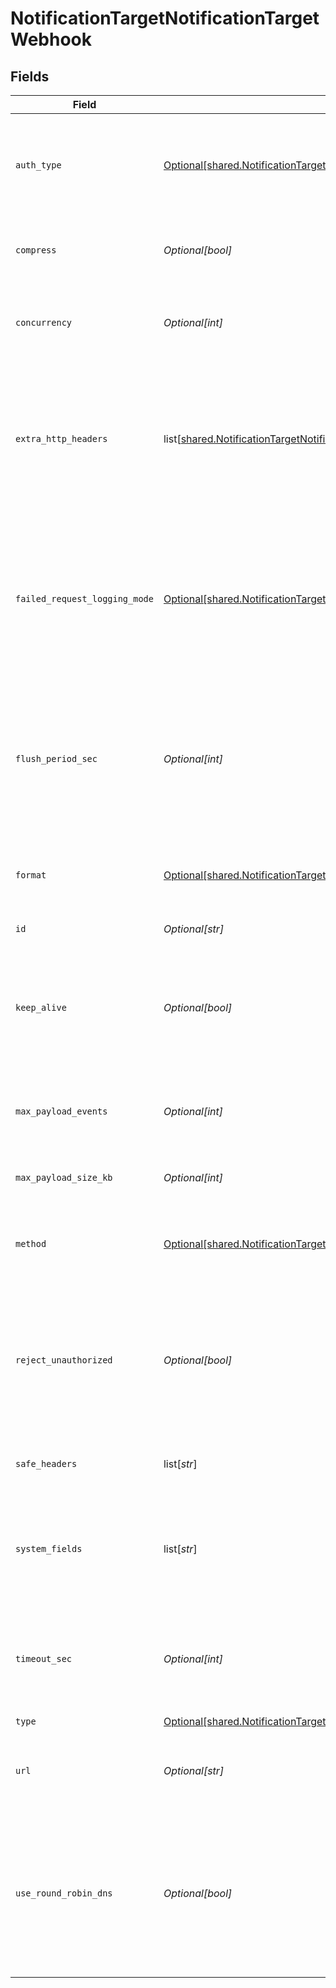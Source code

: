# NotificationTargetNotificationTargetWebhook


## Fields

| Field                                                                                                                                                                                                    | Type                                                                                                                                                                                                     | Required                                                                                                                                                                                                 | Description                                                                                                                                                                                              |
| -------------------------------------------------------------------------------------------------------------------------------------------------------------------------------------------------------- | -------------------------------------------------------------------------------------------------------------------------------------------------------------------------------------------------------- | -------------------------------------------------------------------------------------------------------------------------------------------------------------------------------------------------------- | -------------------------------------------------------------------------------------------------------------------------------------------------------------------------------------------------------- |
| `auth_type`                                                                                                                                                                                              | [Optional[shared.NotificationTargetNotificationTargetWebhookAuthenticationType]](undefined/models/shared/notificationtargetnotificationtargetwebhookauthenticationtype.md)                               | :heavy_minus_sign:                                                                                                                                                                                       | The authentication method to use for the HTTP request. Defaults to None.                                                                                                                                 |
| `compress`                                                                                                                                                                                               | *Optional[bool]*                                                                                                                                                                                         | :heavy_minus_sign:                                                                                                                                                                                       | Whether to compress the payload body before sending.                                                                                                                                                     |
| `concurrency`                                                                                                                                                                                            | *Optional[int]*                                                                                                                                                                                          | :heavy_minus_sign:                                                                                                                                                                                       | Maximum number of ongoing requests before blocking.                                                                                                                                                      |
| `extra_http_headers`                                                                                                                                                                                     | list[[shared.NotificationTargetNotificationTargetWebhookExtraHTTPHeaders](undefined/models/shared/notificationtargetnotificationtargetwebhookextrahttpheaders.md)]                                       | :heavy_minus_sign:                                                                                                                                                                                       | Headers to add to all events. You can also add headers dynamically on a per-event basis in the __headers field, as explained [here](https://docs.cribl.io/stream/destinations-webhook/#internal-fields). |
| `failed_request_logging_mode`                                                                                                                                                                            | [Optional[shared.NotificationTargetNotificationTargetWebhookFailedRequestLoggingMode]](undefined/models/shared/notificationtargetnotificationtargetwebhookfailedrequestloggingmode.md)                   | :heavy_minus_sign:                                                                                                                                                                                       | Determines which data should be logged when a request fails. Defaults to None.  All headers are redacted by default, except those listed under `Safe Headers`.                                           |
| `flush_period_sec`                                                                                                                                                                                       | *Optional[int]*                                                                                                                                                                                          | :heavy_minus_sign:                                                                                                                                                                                       | Maximum time between requests. Small values could cause the payload size to be smaller than the configured Max body size.                                                                                |
| `format`                                                                                                                                                                                                 | [Optional[shared.NotificationTargetNotificationTargetWebhookFormat]](undefined/models/shared/notificationtargetnotificationtargetwebhookformat.md)                                                       | :heavy_minus_sign:                                                                                                                                                                                       | Specifies how to format events before sending out. Defaults to NDJSON.                                                                                                                                   |
| `id`                                                                                                                                                                                                     | *Optional[str]*                                                                                                                                                                                          | :heavy_check_mark:                                                                                                                                                                                       | Unique ID for this output                                                                                                                                                                                |
| `keep_alive`                                                                                                                                                                                             | *Optional[bool]*                                                                                                                                                                                         | :heavy_minus_sign:                                                                                                                                                                                       | Toggle to No if you want @{product} to close the connection as soon as the outgoing request is sent. Defaults to Yes.                                                                                    |
| `max_payload_events`                                                                                                                                                                                     | *Optional[int]*                                                                                                                                                                                          | :heavy_minus_sign:                                                                                                                                                                                       | Max number of events to include in the request body. Default is 0 (unlimited).                                                                                                                           |
| `max_payload_size_kb`                                                                                                                                                                                    | *Optional[int]*                                                                                                                                                                                          | :heavy_minus_sign:                                                                                                                                                                                       | Maximum size, in KB, of the request body.                                                                                                                                                                |
| `method`                                                                                                                                                                                                 | [Optional[shared.NotificationTargetNotificationTargetWebhookMethod]](undefined/models/shared/notificationtargetnotificationtargetwebhookmethod.md)                                                       | :heavy_minus_sign:                                                                                                                                                                                       | The method to use when sending events. Defaults to POST.                                                                                                                                                 |
| `reject_unauthorized`                                                                                                                                                                                    | *Optional[bool]*                                                                                                                                                                                         | :heavy_minus_sign:                                                                                                                                                                                       | Reject certs that are not authorized by a CA in the CA certificate path, or by another trusted CA (e.g., the system's CA). Defaults to No.                                                               |
| `safe_headers`                                                                                                                                                                                           | list[*str*]                                                                                                                                                                                              | :heavy_minus_sign:                                                                                                                                                                                       | List of headers that are safe to log in plain text.                                                                                                                                                      |
| `system_fields`                                                                                                                                                                                          | list[*str*]                                                                                                                                                                                              | :heavy_minus_sign:                                                                                                                                                                                       | Set of fields to automatically add to events using this output. E.g.: cribl_pipe, c*. Wildcards supported.                                                                                               |
| `timeout_sec`                                                                                                                                                                                            | *Optional[int]*                                                                                                                                                                                          | :heavy_minus_sign:                                                                                                                                                                                       | Amount of time, in seconds, to wait for a request to complete before aborting it.                                                                                                                        |
| `type`                                                                                                                                                                                                   | [Optional[shared.NotificationTargetNotificationTargetWebhookType]](undefined/models/shared/notificationtargetnotificationtargetwebhooktype.md)                                                           | :heavy_check_mark:                                                                                                                                                                                       | N/A                                                                                                                                                                                                      |
| `url`                                                                                                                                                                                                    | *Optional[str]*                                                                                                                                                                                          | :heavy_check_mark:                                                                                                                                                                                       | URL to send events to. Can be overwritten by an event's __url field.                                                                                                                                     |
| `use_round_robin_dns`                                                                                                                                                                                    | *Optional[bool]*                                                                                                                                                                                         | :heavy_minus_sign:                                                                                                                                                                                       | Enable to use round-robin DNS lookup. When a DNS server returns multiple addresses, this will cause Stream to cycle through them in the order returned.                                                  |